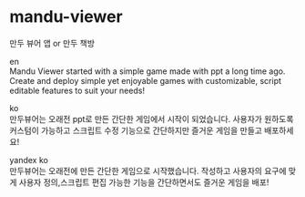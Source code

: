 # mandu-viewer
만두 뷰어 앱 or 만두 책방  


en  
Mandu Viewer started with a simple game made with ppt a long time ago. Create and deploy simple yet enjoyable games with customizable, script editable features to suit your needs!

ko  
만두뷰어는 오래전 ppt로 만든 간단한 게임에서 시작이 되었습니다. 사용자가 원하도록 커스텀이 가능하고 스크립트 수정 기능으로 간단하지만 즐거운 게임을 만들고 배포하세요!

yandex ko  
만두뷰어는 오래전에 만든 간단한 게임으로 시작했습니다. 작성하고 사용자의 요구에 맞게 사용자 정의,스크립트 편집 가능한 기능을 간단하면서도 즐거운 게임을 배포!
